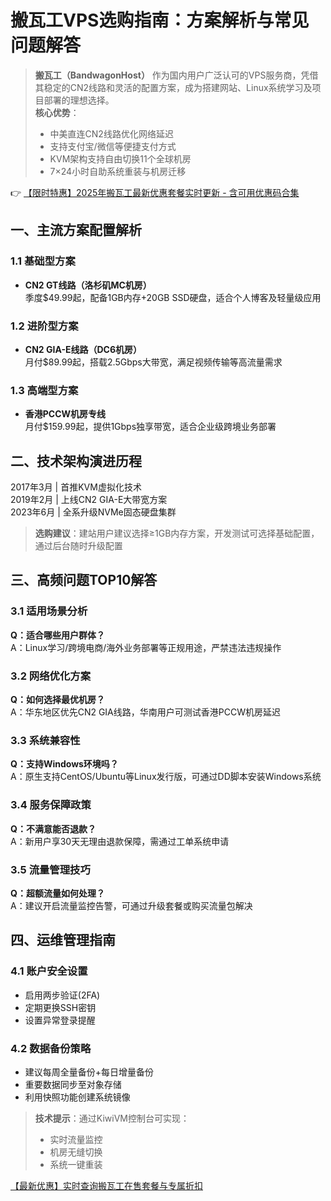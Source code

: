 # 搬瓦工VPS选购指南：方案解析与常见问题解答

> **搬瓦工（BandwagonHost）** 作为国内用户广泛认可的VPS服务商，凭借其稳定的CN2线路和灵活的配置方案，成为搭建网站、Linux系统学习及项目部署的理想选择。  
> **核心优势**：  
> - 中美直连CN2线路优化网络延迟  
> - 支持支付宝/微信等便捷支付方式  
> - KVM架构支持自由切换11个全球机房  
> - 7×24小时自助系统重装与机房迁移

👉 [【限时特惠】2025年搬瓦工最新优惠套餐实时更新 - 含可用优惠码合集](https://bit.ly/banwagon)

## 一、主流方案配置解析

### 1.1 基础型方案
- **CN2 GT线路（洛杉矶MC机房）**  
  季度$49.99起，配备1GB内存+20GB SSD硬盘，适合个人博客及轻量级应用

### 1.2 进阶型方案
- **CN2 GIA-E线路（DC6机房）**  
  月付$89.99起，搭载2.5Gbps大带宽，满足视频传输等高流量需求

### 1.3 高端型方案
- **香港PCCW机房专线**  
  月付$159.99起，提供1Gbps独享带宽，适合企业级跨境业务部署

## 二、技术架构演进历程
2017年3月 | 首推KVM虚拟化技术  
2019年2月 | 上线CN2 GIA-E大带宽方案  
2023年6月 | 全系升级NVMe固态硬盘集群

> **选购建议**：建站用户建议选择≥1GB内存方案，开发测试可选择基础配置，通过后台随时升级配置

## 三、高频问题TOP10解答

### 3.1 适用场景分析
**Q：适合哪些用户群体？**  
A：Linux学习/跨境电商/海外业务部署等正规用途，严禁违法违规操作

### 3.2 网络优化方案
**Q：如何选择最优机房？**  
A：华东地区优先CN2 GIA线路，华南用户可测试香港PCCW机房延迟

### 3.3 系统兼容性
**Q：支持Windows环境吗？**  
A：原生支持CentOS/Ubuntu等Linux发行版，可通过DD脚本安装Windows系统

### 3.4 服务保障政策
**Q：不满意能否退款？**  
A：新用户享30天无理由退款保障，需通过工单系统申请

### 3.5 流量管理技巧
**Q：超额流量如何处理？**  
A：建议开启流量监控告警，可通过升级套餐或购买流量包解决

## 四、运维管理指南

### 4.1 账户安全设置
- 启用两步验证(2FA)
- 定期更换SSH密钥
- 设置异常登录提醒

### 4.2 数据备份策略
- 建议每周全量备份+每日增量备份
- 重要数据同步至对象存储
- 利用快照功能创建系统镜像

> **技术提示**：通过KiwiVM控制台可实现：  
> - 实时流量监控  
> - 机房无缝切换  
> - 系统一键重装

[【最新优惠】实时查询搬瓦工在售套餐与专属折扣](https://bit.ly/banwagon)